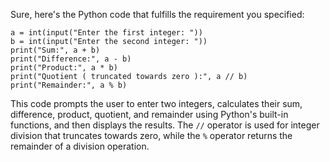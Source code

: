 Sure, here's the Python code that fulfills the requirement you specified:
```
a = int(input("Enter the first integer: "))
b = int(input("Enter the second integer: "))
print("Sum:", a + b)
print("Difference:", a - b)
print("Product:", a * b)
print("Quotient ( truncated towards zero ):", a // b)
print("Remainder:", a % b)
```
This code prompts the user to enter two integers, calculates their sum, difference, product, quotient, and remainder using Python's built-in functions, and then displays the results. The `//` operator is used for integer division that truncates towards zero, while the `%` operator returns the remainder of a division operation.

